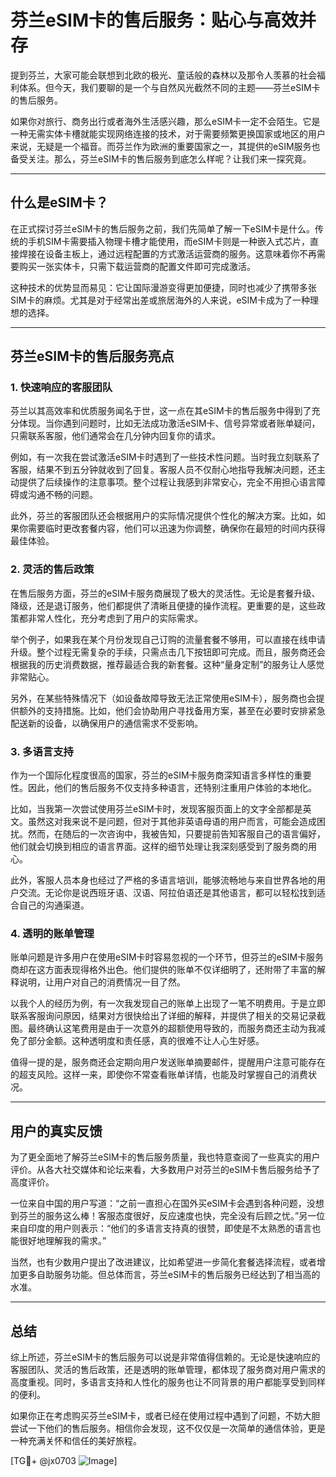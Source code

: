 # 芬兰eSIM卡的售后服务：贴心与高效并存

提到芬兰，大家可能会联想到北欧的极光、童话般的森林以及那令人羡慕的社会福利体系。但今天，我们要聊的是一个与自然风光截然不同的主题——芬兰eSIM卡的售后服务。

如果你对旅行、商务出行或者海外生活感兴趣，那么eSIM卡一定不会陌生。它是一种无需实体卡槽就能实现网络连接的技术，对于需要频繁更换国家或地区的用户来说，无疑是一个福音。而芬兰作为欧洲的重要国家之一，其提供的eSIM服务也备受关注。那么，芬兰eSIM卡的售后服务到底怎么样呢？让我们来一探究竟。

---

## 什么是eSIM卡？

在正式探讨芬兰eSIM卡的售后服务之前，我们先简单了解一下eSIM卡是什么。传统的手机SIM卡需要插入物理卡槽才能使用，而eSIM卡则是一种嵌入式芯片，直接焊接在设备主板上，通过远程配置的方式激活运营商的服务。这意味着你不再需要购买一张实体卡，只需下载运营商的配置文件即可完成激活。

这种技术的优势显而易见：它让国际漫游变得更加便捷，同时也减少了携带多张SIM卡的麻烦。尤其是对于经常出差或旅居海外的人来说，eSIM卡成为了一种理想的选择。

---

## 芬兰eSIM卡的售后服务亮点

### 1. **快速响应的客服团队**

芬兰以其高效率和优质服务闻名于世，这一点在其eSIM卡的售后服务中得到了充分体现。当你遇到问题时，比如无法成功激活eSIM卡、信号异常或者账单疑问，只需联系客服，他们通常会在几分钟内回复你的请求。

例如，有一次我在尝试激活eSIM卡时遇到了一些技术性问题。当时我立刻联系了客服，结果不到五分钟就收到了回复。客服人员不仅耐心地指导我解决问题，还主动提供了后续操作的注意事项。整个过程让我感到非常安心，完全不用担心语言障碍或沟通不畅的问题。

此外，芬兰的客服团队还会根据用户的实际情况提供个性化的解决方案。比如，如果你需要临时更改套餐内容，他们可以迅速为你调整，确保你在最短的时间内获得最佳体验。

### 2. **灵活的售后政策**

在售后服务方面，芬兰的eSIM卡服务商展现了极大的灵活性。无论是套餐升级、降级，还是退订服务，他们都提供了清晰且便捷的操作流程。更重要的是，这些政策都非常人性化，充分考虑到了用户的实际需求。

举个例子，如果我在某个月份发现自己订购的流量套餐不够用，可以直接在线申请升级。整个过程无需复杂的手续，只需点击几下按钮即可完成。而且，服务商还会根据我的历史消费数据，推荐最适合我的新套餐。这种“量身定制”的服务让人感觉非常贴心。

另外，在某些特殊情况下（如设备故障导致无法正常使用eSIM卡），服务商也会提供额外的支持措施。比如，他们会协助用户寻找备用方案，甚至在必要时安排紧急配送新的设备，以确保用户的通信需求不受影响。

### 3. **多语言支持**

作为一个国际化程度很高的国家，芬兰的eSIM卡服务商深知语言多样性的重要性。因此，他们的售后服务不仅支持多种语言，还特别注重用户体验的本地化。

比如，当我第一次尝试使用芬兰eSIM卡时，发现客服页面上的文字全部都是英文。虽然这对我来说不是问题，但对于其他非英语母语的用户而言，可能会造成困扰。然而，在随后的一次咨询中，我被告知，只要提前告知客服自己的语言偏好，他们就会切换到相应的语言界面。这样的细节处理让我深刻感受到了服务商的用心。

此外，客服人员本身也经过了严格的多语言培训，能够流畅地与来自世界各地的用户交流。无论你是说西班牙语、汉语、阿拉伯语还是其他语言，都可以轻松找到适合自己的沟通渠道。

### 4. **透明的账单管理**

账单问题是许多用户在使用eSIM卡时容易忽视的一个环节，但芬兰的eSIM卡服务商却在这方面表现得格外出色。他们提供的账单不仅详细明了，还附带了丰富的解释说明，让用户对自己的消费情况一目了然。

以我个人的经历为例，有一次我发现自己的账单上出现了一笔不明费用。于是立即联系客服询问原因，结果对方很快给出了详细的解释，并提供了相关的交易记录截图。最终确认这笔费用是由于一次意外的超额使用导致的，而服务商还主动为我减免了部分金额。这种透明度和责任感，真的很难不让人心生好感。

值得一提的是，服务商还会定期向用户发送账单摘要邮件，提醒用户注意可能存在的超支风险。这样一来，即使你不常查看账单详情，也能及时掌握自己的消费状况。

---

## 用户的真实反馈

为了更全面地了解芬兰eSIM卡的售后服务质量，我也特意查阅了一些真实的用户评价。从各大社交媒体和论坛来看，大多数用户对芬兰的eSIM卡售后服务给予了高度评价。

一位来自中国的用户写道：“之前一直担心在国外买eSIM卡会遇到各种问题，没想到芬兰的服务这么棒！客服态度很好，反应速度也快，完全没有后顾之忧。”另一位来自印度的用户则表示：“他们的多语言支持真的很赞，即使是不太熟悉的语言也能很好地理解我的需求。”

当然，也有少数用户提出了改进建议，比如希望进一步简化套餐选择流程，或者增加更多自助服务功能。但总体而言，芬兰eSIM卡的售后服务已经达到了相当高的水准。

---

## 总结

综上所述，芬兰eSIM卡的售后服务可以说是非常值得信赖的。无论是快速响应的客服团队、灵活的售后政策，还是透明的账单管理，都体现了服务商对用户需求的高度重视。同时，多语言支持和人性化的服务也让不同背景的用户都能享受到同样的便利。

如果你正在考虑购买芬兰eSIM卡，或者已经在使用过程中遇到了问题，不妨大胆尝试一下他们的售后服务。相信你会发现，这不仅仅是一次简单的通信体验，更是一种充满关怀和信任的美好旅程。

[TG💪+ @jx0703 ![Image](https://github.com/user-attachments/assets/dbca1d08-cadb-493c-b0ec-ad6f7a83f270)]